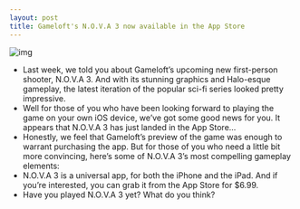 ```yaml
---
layout: post
title: Gameloft's N.O.V.A 3 now available in the App Store
---
```

![img](http://media.idownloadblog.com/wp-content/uploads/2012/05/nova3-ss.jpg)
* Last week, we told you about Gameloft’s upcoming new first-person shooter, N.O.V.A 3. And with its stunning graphics and Halo-esque gameplay, the latest iteration of the popular sci-fi series looked pretty impressive.
* Well for those of you who have been looking forward to playing the game on your own iOS device, we’ve got some good news for you. It appears that N.O.V.A 3 has just landed in the App Store…
* Honestly, we feel that Gameloft’s preview of the game was enough to warrant purchasing the app. But for those of you who need a little bit more convincing, here’s some of N.O.V.A 3’s most compelling gameplay elements:
* N.O.V.A 3 is a universal app, for both the iPhone and the iPad. And if you’re interested, you can grab it from the App Store for $6.99.
* Have you played N.O.V.A 3 yet? What do you think?

